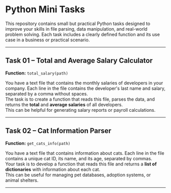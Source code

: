 # Python Mini Tasks

This repository contains small but practical Python tasks designed to improve your skills in file parsing, data manipulation, and real-world problem solving. Each task includes a clearly defined function and its use case in a business or practical scenario.

---

## Task 01 – Total and Average Salary Calculator

**Function:** `total_salary(path)`

You have a text file that contains the monthly salaries of developers in your company. Each line in the file contains the developer's last name and salary, separated by a comma without spaces.  
The task is to create a function that reads this file, parses the data, and returns the **total** and **average salaries** of all developers.  
This can be helpful for generating salary reports or payroll calculations.

---

## Task 02 – Cat Information Parser

**Function:** `get_cats_info(path)`

You have a text file that contains information about cats. Each line in the file contains a unique cat ID, its name, and its age, separated by commas.  
Your task is to develop a function that reads this file and returns a **list of dictionaries** with information about each cat.  
This can be useful for managing pet databases, adoption systems, or animal shelters.

---
